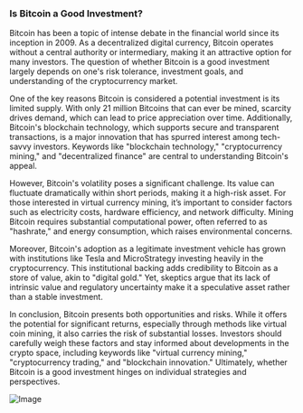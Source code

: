 ### Is Bitcoin a Good Investment?

Bitcoin has been a topic of intense debate in the financial world since its inception in 2009. As a decentralized digital currency, Bitcoin operates without a central authority or intermediary, making it an attractive option for many investors. The question of whether Bitcoin is a good investment largely depends on one's risk tolerance, investment goals, and understanding of the cryptocurrency market.

One of the key reasons Bitcoin is considered a potential investment is its limited supply. With only 21 million Bitcoins that can ever be mined, scarcity drives demand, which can lead to price appreciation over time. Additionally, Bitcoin's blockchain technology, which supports secure and transparent transactions, is a major innovation that has spurred interest among tech-savvy investors. Keywords like "blockchain technology," "cryptocurrency mining," and "decentralized finance" are central to understanding Bitcoin's appeal.

However, Bitcoin's volatility poses a significant challenge. Its value can fluctuate dramatically within short periods, making it a high-risk asset. For those interested in virtual currency mining, it’s important to consider factors such as electricity costs, hardware efficiency, and network difficulty. Mining Bitcoin requires substantial computational power, often referred to as "hashrate," and energy consumption, which raises environmental concerns.

Moreover, Bitcoin's adoption as a legitimate investment vehicle has grown with institutions like Tesla and MicroStrategy investing heavily in the cryptocurrency. This institutional backing adds credibility to Bitcoin as a store of value, akin to "digital gold." Yet, skeptics argue that its lack of intrinsic value and regulatory uncertainty make it a speculative asset rather than a stable investment.

In conclusion, Bitcoin presents both opportunities and risks. While it offers the potential for significant returns, especially through methods like virtual coin mining, it also carries the risk of substantial losses. Investors should carefully weigh these factors and stay informed about developments in the crypto space, including keywords like "virtual currency mining," "cryptocurrency trading," and "blockchain innovation." Ultimately, whether Bitcoin is a good investment hinges on individual strategies and perspectives.

![Image](https://github.com/user-attachments/assets/31692037-0104-4703-abd1-696b6a7dd41b)